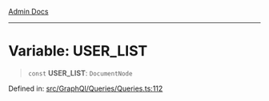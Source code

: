 [Admin Docs](/)

***

# Variable: USER\_LIST

> `const` **USER\_LIST**: `DocumentNode`

Defined in: [src/GraphQl/Queries/Queries.ts:112](https://github.com/PalisadoesFoundation/talawa-admin/blob/main/src/GraphQl/Queries/Queries.ts#L112)
